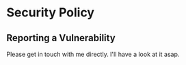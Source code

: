 # Security Policy

## Reporting a Vulnerability

Please get in touch with me directly. I'll have a look at it asap.
